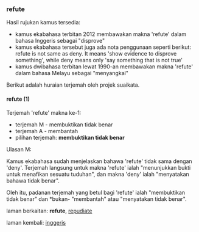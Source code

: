 ---
---

### refute

Hasil rujukan kamus tersedia:

- kamus ekabahasa terbitan 2012 membawakan makna 'refute'
dalam bahasa Inggeris sebagai "disprove"
- kamus ekabahasa tersebut juga ada nota penggunaan seperti
berikut: refute is not same as deny. It means 'show evidence
to disprove something', while deny means only 'say something
that is not true'
- kamus dwibahasa terbitan lewat 1990-an membawakan makna
'refute' dalam bahasa Melayu sebagai "menyangkal"

Berikut adalah huraian terjemah oleh projek suaikata.

#### refute (1)

Terjemah 'refute' makna ke-1:

- terjemah M - membuktikan tidak benar
- terjemah A - membantah
- pilihan terjemah: **membuktikan tidak benar**

Ulasan M:

Kamus ekabahasa sudah menjelaskan bahawa 'refute' tidak sama
dengan 'deny'. Terjemah langsung untuk makna 'refute' ialah
"menunjukkan bukti untuk menafikan sesuatu tuduhan", dan
makna 'deny' ialah "menyatakan bahawa tidak benar".

Oleh itu, padanan terjemah yang betul bagi 'refute' ialah
"membuktikan tidak benar" dan *bukan- "membantah" atau
"menyatakan tidak benar".

laman berkaitan: **refute**, [repudiate][2]

laman kembali: [inggeris][0]

  [0]: ../inggeris.md
  [2]: repudiate.md
